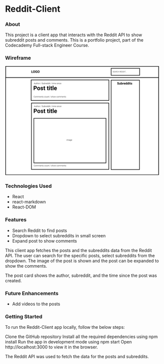 # **Reddit-Client**
### About
This project is a client app that interacts with the Reddit API to show subreddit posts and comments.
This is a portfolio project, part of the Codecademy Full-stack Engineer Course.

### Wireframe
![wireframe](https://github.com/rgraner/reddit-client/blob/main/public/reddit_client_wireframe.png)

### Technologies Used
- React
- react-markdown
- React-DOM

### Features
- Search Reddit to find posts
- Dropdown to select subreddits in small screen
- Expand post to show comments

This client app fetches the posts and the subreddits data from the Reddit API. The user can search for the specific posts, select subreddits from the dropdown. The image of the post is shown and the post can be expanded to show the comments.

The post card shows the author, subreddit, and the time since the post was created.

### Future Enhancements
- Add videos to the posts


### Getting Started
To run the Reddit-Client app locally, follow the below steps:

Clone the GitHub repository
Install all the required dependencies using npm install
Run the app in development mode using npm start
Open http://localhost:3000 to view it in the browser.

The Reddit API was used to fetch the data for the posts and subreddits.






